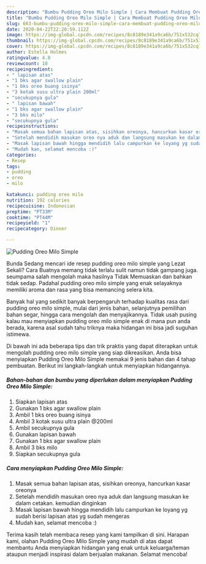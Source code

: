 ```yaml
---
description: "Bumbu Pudding Oreo Milo Simple | Cara Membuat Pudding Oreo Milo Simple Yang Enak Banget"
title: "Bumbu Pudding Oreo Milo Simple | Cara Membuat Pudding Oreo Milo Simple Yang Enak Banget"
slug: 663-bumbu-pudding-oreo-milo-simple-cara-membuat-pudding-oreo-milo-simple-yang-enak-banget
date: 2020-04-22T22:20:59.112Z
image: https://img-global.cpcdn.com/recipes/8c8189e341a9ca6b/751x532cq70/pudding-oreo-milo-simple-foto-resep-utama.jpg
thumbnail: https://img-global.cpcdn.com/recipes/8c8189e341a9ca6b/751x532cq70/pudding-oreo-milo-simple-foto-resep-utama.jpg
cover: https://img-global.cpcdn.com/recipes/8c8189e341a9ca6b/751x532cq70/pudding-oreo-milo-simple-foto-resep-utama.jpg
author: Estella Holmes
ratingvalue: 4.8
reviewcount: 10
recipeingredient:
- " lapisan atas"
- "1 bks agar swallow plain"
- "1 bks oreo buang isinya"
- "3 kotak susu ultra plain 200ml"
- "secukupnya gula"
- " lapisan bawah"
- "1 bks agar swallow plain"
- "3 bks milo"
- "secukupnya gula"
recipeinstructions:
- "Masak semua bahan lapisan atas, sisihkan oreonya, hancurkan kasar oreonya"
- "Setelah mendidih masukan oreo nya aduk dan langsung masukan ke dalam cetakan. kemudian dinginkan"
- "Masak lapisan bawah hingga mendidih lalu campurkan ke loyang yg sudah berisi lapisan atas yg sudah mengeras"
- "Mudah kan, selamat mencoba :)"
categories:
- Resep
tags:
- pudding
- oreo
- milo

katakunci: pudding oreo milo 
nutrition: 192 calories
recipecuisine: Indonesian
preptime: "PT33M"
cooktime: "PT44M"
recipeyield: "1"
recipecategory: Dinner

---
```



![Pudding Oreo Milo Simple](https://img-global.cpcdn.com/recipes/8c8189e341a9ca6b/751x532cq70/pudding-oreo-milo-simple-foto-resep-utama.jpg)

Bunda Sedang mencari ide resep pudding oreo milo simple yang Lezat Sekali? Cara Buatnya memang tidak terlalu sulit namun tidak gampang juga. seumpama salah mengolah maka hasilnya Tidak Memuaskan dan bahkan tidak sedap. Padahal pudding oreo milo simple yang enak selayaknya memiliki aroma dan rasa yang bisa memancing selera kita.

Banyak hal yang sedikit banyak berpengaruh terhadap kualitas rasa dari pudding oreo milo simple, mulai dari jenis bahan, selanjutnya pemilihan bahan segar, hingga cara mengolah dan menyajikannya. Tidak usah pusing kalau mau menyiapkan pudding oreo milo simple enak di mana pun anda berada, karena asal sudah tahu triknya maka hidangan ini bisa jadi suguhan istimewa.




Di bawah ini ada beberapa tips dan trik praktis yang dapat diterapkan untuk mengolah pudding oreo milo simple yang siap dikreasikan. Anda bisa menyiapkan Pudding Oreo Milo Simple memakai 9 jenis bahan dan 4 tahap pembuatan. Berikut ini langkah-langkah untuk menyiapkan hidangannya.

<!--inarticleads1-->

##### Bahan-bahan dan bumbu yang diperlukan dalam menyiapkan Pudding Oreo Milo Simple:

1. Siapkan  lapisan atas
1. Gunakan 1 bks agar swallow plain
1. Ambil 1 bks oreo buang isinya
1. Ambil 3 kotak susu ultra plain @200ml
1. Ambil secukupnya gula
1. Gunakan  lapisan bawah
1. Gunakan 1 bks agar swallow plain
1. Ambil 3 bks milo
1. Siapkan secukupnya gula




<!--inarticleads2-->

##### Cara menyiapkan Pudding Oreo Milo Simple:

1. Masak semua bahan lapisan atas, sisihkan oreonya, hancurkan kasar oreonya
1. Setelah mendidih masukan oreo nya aduk dan langsung masukan ke dalam cetakan. kemudian dinginkan
1. Masak lapisan bawah hingga mendidih lalu campurkan ke loyang yg sudah berisi lapisan atas yg sudah mengeras
1. Mudah kan, selamat mencoba :)




Terima kasih telah membaca resep yang kami tampilkan di sini. Harapan kami, olahan Pudding Oreo Milo Simple yang mudah di atas dapat membantu Anda menyiapkan hidangan yang enak untuk keluarga/teman ataupun menjadi inspirasi dalam berjualan makanan. Selamat mencoba!
